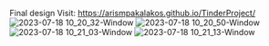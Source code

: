 Final design Visit: https://arismpakalakos.github.io/TinderProject/
![2023-07-18 10_20_32-Window](https://github.com/ArisMpakalakos/TinderProject/assets/97790385/d5348bb7-ca83-401e-9c03-330356afb22b)
![2023-07-18 10_20_50-Window](https://github.com/ArisMpakalakos/TinderProject/assets/97790385/5613eba8-8ae5-4e6f-8fbb-ba20e5b485f4)
![2023-07-18 10_21_03-Window](https://github.com/ArisMpakalakos/TinderProject/assets/97790385/06b295f4-6156-426c-915d-4991e224c090)
![2023-07-18 10_21_13-Window](https://github.com/ArisMpakalakos/TinderProject/assets/97790385/bad91e12-2a76-49e7-8ba4-7cec5ce80fed)
